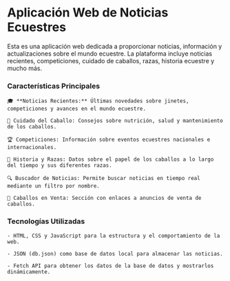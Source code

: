 # Aplicación Web de Noticias Ecuestres

Esta es una aplicación web dedicada a proporcionar noticias, información y actualizaciones sobre el mundo ecuestre. La plataforma incluye noticias recientes, competiciones, cuidado de caballos, razas, historia ecuestre y mucho más.

### Características Principales

    🎓 **Noticias Recientes:** Últimas novedades sobre jinetes, competiciones y avances en el mundo ecuestre.

    🐎 Cuidado del Caballo: Consejos sobre nutrición, salud y mantenimiento de los caballos.

    🏆 Competiciones: Información sobre eventos ecuestres nacionales e internacionales.

    🌟 Historia y Razas: Datos sobre el papel de los caballos a lo largo del tiempo y sus diferentes razas.

    🔍 Buscador de Noticias: Permite buscar noticias en tiempo real mediante un filtro por nombre.

    👀 Caballos en Venta: Sección con enlaces a anuncios de venta de caballos.

### Tecnologías Utilizadas

    - HTML, CSS y JavaScript para la estructura y el comportamiento de la web.

    - JSON (db.json) como base de datos local para almacenar las noticias.

    - Fetch API para obtener los datos de la base de datos y mostrarlos dinámicamente.

